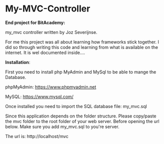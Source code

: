 # My-MVC-Controller

**End project for BitAcademy:**

my_mvc controller written by Joz Severijnse.

For me this project was all about learning how frameworks stick together.
I did so through writing this code and learning from what is available on the internet.
It is wel documented inside....


**Installation**:

First you need to install php MyAdmin and MySql to be able to mange the Database.

phpMyAdmin:
https://www.phpmyadmin.net

MySQL:
https://www.mysql.com/

Once installed you need to import the SQL database file:
my_mvc.sql

Since this application depends on the folder structure.
Please copy/paste the mvc folder to the root folder of your web server.
Before opening the url below. Make sure you add my_mvc.sql to you're server.


The url is: http://localhost/mvc
